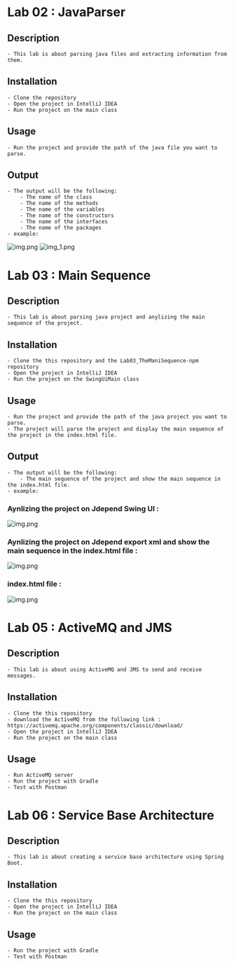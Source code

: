 # Lab 02 : JavaParser
## Description
    - This lab is about parsing java files and extracting information from them.
## Installation
    - Clone the repository
    - Open the project in IntelliJ IDEA
    - Run the project on the main class
## Usage
    - Run the project and provide the path of the java file you want to parse.
## Output
    - The output will be the following:
        - The name of the class
        - The name of the methods
        - The name of the variables
        - The name of the constructors
        - The name of the interfaces
        - The name of the packages
    - example:
![img.png](img/lab2_0.png)
![img_1.png](img/lab2_1.png)

# Lab 03 : Main Sequence
## Description
    - This lab is about parsing java project and anylizing the main sequence of the project.
## Installation
    - Clone the this repository and the Lab03_TheManiSequence-npm repository
    - Open the project in IntelliJ IDEA
    - Run the project on the SwingUiMain class
## Usage
    - Run the project and provide the path of the java project you want to parse.
    - The project will parse the project and display the main sequence of the project in the index.html file.
## Output
    - The output will be the following:
        - The main sequence of the project and show the main sequence in the index.html file.
    - example:
### Aynlizing the project on Jdepend Swing UI :
![img.png](img/lab3_0.png)
### Aynlizing the project on Jdepend export xml and show the main sequence in the index.html file :
![img.png](img/lab3_1.png)
### index.html file :
![img.png](img/lab3_2.png)


# Lab 05 : ActiveMQ and JMS
## Description
    - This lab is about using ActiveMQ and JMS to send and receive messages.
## Installation
    - Clone the this repository
    - download the ActiveMQ from the following link : https://activemq.apache.org/components/classic/download/
    - Open the project in IntelliJ IDEA
    - Run the project on the main class
## Usage
    - Run ActiveMQ server
    - Run the project with Gradle
    - Test with Postman

# Lab 06 : Service Base Architecture
## Description
    - This lab is about creating a service base architecture using Spring Boot.
## Installation
    - Clone the this repository
    - Open the project in IntelliJ IDEA
    - Run the project on the main class
## Usage
    - Run the project with Gradle
    - Test with Postman



